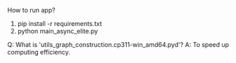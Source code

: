 How to run app?
1. pip install -r requirements.txt
2. python main_async_elite.py

Q: What is 'utils_graph_construction.cp311-win_amd64.pyd'?
A: To speed up computing efficiency.